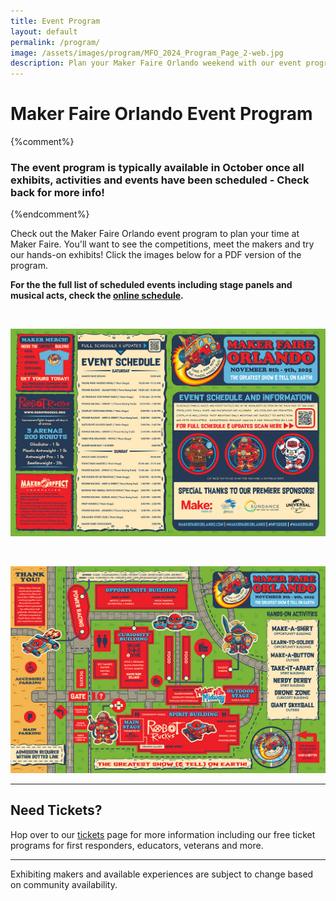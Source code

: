 ```yaml
---
title: Event Program
layout: default
permalink: /program/
image: /assets/images/program/MFO_2024_Program_Page_2-web.jpg
description: Plan your Maker Faire Orlando weekend with our event program!
---
```



# Maker Faire Orlando Event Program

{%comment%}
### The event program is typically available in October once all exhibits, activities and events have been scheduled - Check back for more info!
{%endcomment%}

Check out the Maker Faire Orlando event program to plan your time at Maker Faire. You'll want to see the competitions, meet the makers and try our hands-on exhibits! Click the images below for a PDF version of the program.

<b>For the the full list of scheduled events including stage panels and musical acts, check the [online schedule](/schedule).</b>

<br>

<a href="/assets/images/program/MFO_2025_Program.pdf"><img src="/assets/images/program/MFO_2025_Program_Page_1-web.jpg" alt="Maker Faire Orlando 2025 event program page 1" width="800" /></a>

<br>

<a href="/assets/images/program/MFO_2025_Program.pdf"><img src="/assets/images/program/MFO_2025_Program_Page_2-web.jpg" alt="Maker Faire Orlando 2025 event program page 2" width="800" /></a>

---

## Need Tickets?
Hop over to our [tickets](/attend/) page for more information including our free ticket programs for first responders, educators,  veterans and more.

---

Exhibiting makers and available experiences are subject to change based on community availability.


